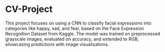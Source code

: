 # CV-Project
This project focuses on using a CNN to classify facial expressions into categories like happy, sad, and fear, based on the Face Expression Recognition Dataset from Kaggle. The model was trained on preprocessed grayscale images, evaluated on accuracy, and extended to RGB, showcasing predictions with image visualizations.
